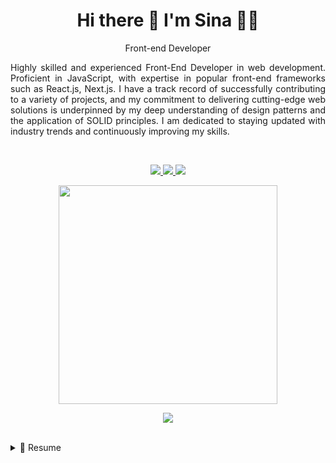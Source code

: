 <h1 align='center'>
  Hi there 👋 I'm Sina 👨‍💻
</h1>

<p align='center'>
 Front-end Developer
</p>

<p align='justify'>
Highly skilled and experienced Front-End Developer in web development. Proficient in 
JavaScript, with expertise in popular front-end frameworks such as React.js, Next.js. I have 
a track record of successfully contributing to a variety of projects, and my commitment to 
delivering cutting-edge web solutions is underpinned by my deep understanding of design 
patterns and the application of SOLID principles. I am dedicated to staying updated with 
industry trends and continuously improving my skills.
</p>

</br>

<p align='center'>  
  <a href="https://linkedin.com/in/sina-alizadeh-4436b68a" >
    <img src="https://img.shields.io/badge/linkedin-%230077B5.svg?&style=for-the-badge&logo=linkedin&logoColor=white" />
  </a>
  <a href="https://www.npmjs.com/~sina_mas">
    <img src="https://img.shields.io/badge/NPM-%23CB3837.svg?style=for-the-badge&logo=npm&logoColor=white" />        
  </a>
  <a href="https://medium.com/@sina.alizadeh120">
    <img src="https://img.shields.io/badge/Medium-12100E?style=for-the-badge&logo=medium&logoColor=white" />        
  </a> 
</p>

<p align='center'>
  <a href="#"><img src="https://github-readme-stats.vercel.app/api?username=SinaMAlizadeh&show_icons=true&count_private=true&theme=dark" width="350"></a>
</p>
<p align='center'>
   <a href="#"><img src="https://github-readme-stats.vercel.app/api/top-langs/?username=SinaMAlizadeh&layout=compact&theme=dark" ></a>
</p>
</br>
</hr>
<!-- <p align='center'>
  <img src="https://cdn.jsdelivr.net/gh/devicons/devicon/icons/javascript/javascript-original.svg" width="50px"/>
  <img src="https://cdn.jsdelivr.net/gh/devicons/devicon/icons/react/react-original.svg" width="50px" />
  <img src="https://cdn.jsdelivr.net/gh/devicons/devicon/icons/nextjs/nextjs-original-wordmark.svg" width="50px" />
  <img src="https://cdn.jsdelivr.net/gh/devicons/devicon/icons/typescript/typescript-original.svg" width="50px"/>
</p> -->
<!-- <p align='center'>
  <img src="https://cdn.jsdelivr.net/gh/devicons/devicon/icons/nodejs/nodejs-original-wordmark.svg" width="30px"/>
  <img src="https://cdn.jsdelivr.net/gh/devicons/devicon/icons/redux/redux-original.svg"  width="30px"/>
  <img src="https://cdn.jsdelivr.net/gh/devicons/devicon/icons/css3/css3-original.svg" width="30px" />
  <img src="https://cdn.jsdelivr.net/gh/devicons/devicon/icons/tailwindcss/tailwindcss-plain.svg"   width="30px"/>
  <img src="https://cdn.jsdelivr.net/gh/devicons/devicon/icons/nixos/nixos-original.svg" width="30px"/>

  <img src="https://cdn.jsdelivr.net/gh/devicons/devicon/icons/bootstrap/bootstrap-original.svg" width="30px"/>
  <img src="https://cdn.jsdelivr.net/gh/devicons/devicon/icons/storybook/storybook-original.svg"  width="30px"/>
  <img src="https://cdn.jsdelivr.net/gh/devicons/devicon/icons/git/git-original.svg" width="30px" />

  <img src="https://cdn.jsdelivr.net/gh/devicons/devicon/icons/sass/sass-original.svg" width="30px" />
  <img src="https://cdn.jsdelivr.net/gh/devicons/devicon/icons/webpack/webpack-original.svg" width="30px" />
  <img src="https://cdn.jsdelivr.net/gh/devicons/devicon/icons/html5/html5-original.svg" width="30px" />
  <img src="https://cdn.jsdelivr.net/gh/devicons/devicon/icons/angularjs/angularjs-original.svg" width="30px" />
  <img src="https://cdn.jsdelivr.net/gh/devicons/devicon/icons/materialui/materialui-original.svg" width="30px" />
  <img src="https://cdn.jsdelivr.net/gh/devicons/devicon/icons/gitlab/gitlab-original.svg"  width="30px" />
  <img src="https://cdn.jsdelivr.net/gh/devicons/devicon/icons/jest/jest-plain.svg" width="30px"  />
  <img src="https://cdn.jsdelivr.net/gh/devicons/devicon/icons/jquery/jquery-original.svg" width="30px"/>

</p>
 -->

<details>
  <summary>📃 Resume</summary>


## Education

- 📖 **Bachelor’s degree in Computer Software Engineering**\
📆 2008 - 2012


## Experience


<img align="right" src="https://img.shields.io/badge/JavaScript-323330?logo=javascript&logoColor=F7DF1E" />
<img align="right" src="https://img.shields.io/badge/TypeScript-007ACC?logo=typescript&logoColor=white" />
<img align="right" src="https://img.shields.io/badge/Sass-CC6699?logo=sass&logoColor=white" />
<img align="right" src="https://img.shields.io/badge/Ant%20Design-1890FF?logo=antdesign&logoColor=white" />
<img align="right" src="https://img.shields.io/badge/Redux-593D88?logo=redux&logoColor=white" />
<img align="right" src="https://img.shields.io/badge/next%20js-000000?logo=nextdotjs&logoColor=white" />
<img align="right" src="https://img.shields.io/badge/React-20232A?logo=react&logoColor=61DAFB" />



- **Front-end Developer**\
**🏢 SnappStore!**\
📆 2023 - moment\
👨‍💻 Improved API interaction, implemented PWA with QR-based menu, offline caching, automated model generation, streamlined error handling, centralized dashboard, real-time notifications, TDD, Agile collaboration.

<img align="right" src="https://img.shields.io/badge/npm-CB3837?logo=npm&logoColor=white" />
<img align="right" src="https://img.shields.io/badge/Webpack-8DD6F9?logo=Webpack&logoColor=white" />
<img align="right" src="https://img.shields.io/badge/JavaScript-323330?logo=javascript&logoColor=F7DF1E" />
<img align="right" src="https://img.shields.io/badge/TypeScript-007ACC?logo=typescript&logoColor=white" />
<img align="right" src="https://img.shields.io/badge/Sass-CC6699?logo=sass&logoColor=white" />
<img align="right" src="https://img.shields.io/badge/Material%20UI-007FFF?logo=mui&logoColor=white" />
<img align="right" src="https://img.shields.io/badge/Redux-593D88?logo=redux&logoColor=white" />
<img align="right" src="https://img.shields.io/badge/next%20js-000000?logo=nextdotjs&logoColor=white" />
<img align="right" src="https://img.shields.io/badge/React-20232A?logo=react&logoColor=61DAFB" />



- **Front-end Developer (Team Lead)**
- **🏢 Mazraeapp**\
📆 2022 - moment\
👨‍💻 Mazrae is a groundbreaking "super application" for farmers, with three integrated apps: "Farm," "Shop," and "Market," developed using Webpack micro front-end architecture. Led development, ensured coding standards, and provided innovative solutions using React.js, TypeScript, and Tailwind CSS. Implemented PWA features and web push notifications for offline access and timely updates on farm activities.


<img align="right" src="https://img.shields.io/badge/JavaScript-323330?logo=javascript&logoColor=F7DF1E" />
<img align="right" src="https://img.shields.io/badge/TypeScript-007ACC?logo=typescript&logoColor=white" />
<img align="right" src="https://img.shields.io/badge/Sass-CC6699?logo=sass&logoColor=white" />
<img align="right" src="https://img.shields.io/badge/next%20js-000000?logo=nextdotjs&logoColor=white" />
<img align="right" src="https://img.shields.io/badge/React-20232A?logo=react&logoColor=61DAFB" />


- **Front-end Developer**
- **🏢 Tehran Internet (*780#)**\
📆 2022 - 2023\
👨‍💻 Developed a Next.js PWA for tourism, enabling seamless booking of flights, buses, hotels, and international travel. Enhanced UI with advanced search and a responsive support dashboard, optimizing performance for efficient user experiences.


<img align="right" src="https://img.shields.io/badge/JavaScript-323330?logo=javascript&logoColor=F7DF1E" />
<img align="right" src="https://img.shields.io/badge/TypeScript-007ACC?logo=typescript&logoColor=white" />
<img align="right" src="https://img.shields.io/badge/Sass-CC6699?logo=sass&logoColor=white" />
<img align="right" src="https://img.shields.io/badge/C%23-239120?logo=csharp&logoColor=white" />
<img align="right" src="https://img.shields.io/badge/Microsoft%20SQL%20Server-CC2927?logo=microsoft%20sql%20server&logoColor=white" />
<img align="right" src="https://img.shields.io/badge/React-20232A?logo=react&logoColor=61DAFB" />
<img align="right" src="https://img.shields.io/badge/Angular-DD0031?logo=angular&logoColor=white" />


- **Full-Stack Developer**
- **🏢 Navaco Information Technology Co**\
📆 2018 - 2022\
👨‍💻 Led the development of a responsive payment web app with React.js, TypeScript, and Redux, ensuring seamless user experience. Engineered solutions for complex banking operations, integrated a customer loyalty program, and optimized performance by 30%.

<img align="right" src="https://img.shields.io/badge/JavaScript-323330?logo=javascript&logoColor=F7DF1E" />
<img align="right" src="https://img.shields.io/badge/TypeScript-007ACC?logo=typescript&logoColor=white" />
<img align="right" src="https://img.shields.io/badge/Sass-CC6699?logo=sass&logoColor=white" />
<img align="right" src="https://img.shields.io/badge/C%23-239120?logo=csharp&logoColor=white" />
<img align="right" src="https://img.shields.io/badge/Angular-DD0031?logo=angular&logoColor=white" />


- **Front End Developer**
- **🏢 Arman Insurance**\
📆 2017 - 2018


<img align="right" src="https://img.shields.io/badge/JavaScript-323330?logo=javascript&logoColor=F7DF1E" />
<img align="right" src="https://img.shields.io/badge/TypeScript-007ACC?logo=typescript&logoColor=white" />
<img align="right" src="https://img.shields.io/badge/Sass-CC6699?logo=sass&logoColor=white" />
<img align="right" src="https://img.shields.io/badge/Angular-DD0031?logo=angular&logoColor=white" />


- **Front End Developer**
- **🏢 HFJ**\
📆 2013 - 2017


</details>

<!---
<details>
  <summary>📦 Packages </summary>
  

| Name                 | A short summary                              | Install   | Downloads |
| -------------------- | -------------------------------------------- | --------- | --------- |
| [pix-dynamic-payload-generator.net](https://github.com/alexandresanlim/pix-dynamic-payload-generator.net) | Create dynamic payload for fast Brazil payment.  | [![Nuget](https://img.shields.io/nuget/v/pix-dynamic-payload-generator.net)](https://www.nuget.org/packages/pix-dynamic-payload-generator.net) | [![Nuget](https://img.shields.io/nuget/dt/pix-dynamic-payload-generator.net)](https://www.nuget.org/packages/pix-dynamic-payload-generator.net) |
| [pix-payload-generator.net](https://github.com/alexandresanlim/pix-payload-generator.net) | Create static payload for fast Brazil payment.  | [![Nuget](https://img.shields.io/nuget/v/pix-payload-generator.net)](https://www.nuget.org/packages/pix-payload-generator.net) | [![Nuget](https://img.shields.io/nuget/dt/pix-payload-generator.net)](https://www.nuget.org/packages/pix-payload-generator.net) |
| [Slack Exception Send](https://github.com/alexandresanlim/DotNet.Slack.ExceptionSend) | Send exceptions from applications to Slack.  | [![Nuget](https://img.shields.io/nuget/v/Slack.Exception.Send)](https://www.nuget.org/packages/Slack.Exception.Send) | [![Nuget](https://img.shields.io/nuget/dt/Slack.Exception.Send)](https://www.nuget.org/packages/Slack.Exception.Send) |
| angular-countdown-date-time  | Angular countdown by end time   | [![npm version](https://badge.fury.io/js/angular-countdown-date-time.svg)](https://badge.fury.io/js/angular-countdown-date-time)
 |   |

</details>
--->


<!---
SinaMAlizadeh/SinaMAlizadeh is a ✨ special ✨ repository because its `README.md` (this file) appears on your GitHub profile.
You can click the Preview link to take a look at your changes.
--->


